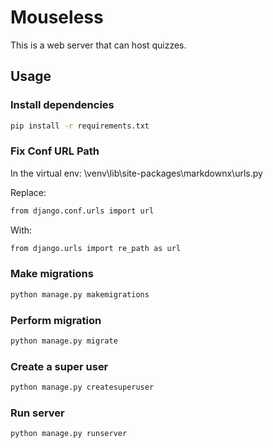 # Mouseless

This is a web server that can host quizzes.

## Usage

### Install dependencies

```bash
pip install -r requirements.txt
```

### Fix Conf URL Path
In the virtual env: \venv\lib\site-packages\markdownx\urls.py

Replace:

```bash
from django.conf.urls import url
```

With:

```bash
from django.urls import re_path as url
```

### Make migrations

```bash
python manage.py makemigrations
```

### Perform migration

```bash
python manage.py migrate
```

### Create a super user

```bash
python manage.py createsuperuser
```

### Run server

```bash
python manage.py runserver 
```